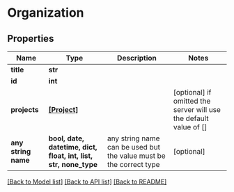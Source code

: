# Organization


## Properties
Name | Type | Description | Notes
------------ | ------------- | ------------- | -------------
**title** | **str** |  | 
**id** | **int** |  | 
**projects** | [**[Project]**](Project.md) |  | [optional]  if omitted the server will use the default value of []
**any string name** | **bool, date, datetime, dict, float, int, list, str, none_type** | any string name can be used but the value must be the correct type | [optional]

[[Back to Model list]](../README.md#documentation-for-models) [[Back to API list]](../README.md#documentation-for-api-endpoints) [[Back to README]](../README.md)


